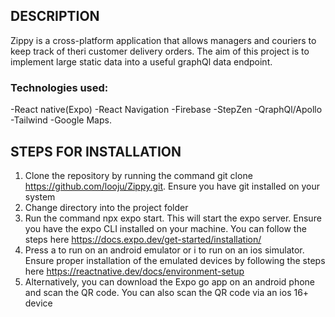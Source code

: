 ## DESCRIPTION
Zippy is a cross-platform application that allows managers and couriers to keep track of theri customer delivery orders. The aim of this project is to implement large static data into a useful graphQl data endpoint.


### Technologies used:
-React native(Expo)
-React Navigation
-Firebase
-StepZen
-QraphQl/Apollo
-Tailwind
-Google Maps.


## STEPS FOR INSTALLATION
1. Clone the repository by running the command git clone https://github.com/looju/Zippy.git. Ensure you have git installed on your system
2. Change directory into the project folder
3. Run the command npx expo start. This will start the expo server. Ensure you have the expo CLI installed on your machine. You can follow the steps here https://docs.expo.dev/get-started/installation/
4. Press a to run on an android emulator or i to run on an ios simulator. Ensure proper installation of the emulated devices by following the steps here https://reactnative.dev/docs/environment-setup
5. Alternatively, you can download the Expo go app on an android phone and scan the QR code. You can also scan the QR code via an ios 16+ device




